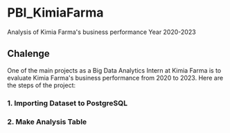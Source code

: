 # PBI_KimiaFarma
 Analysis of Kimia Farma's business performance  Year 2020-2023

## Chalenge
One of the main projects as a Big Data Analytics Intern at Kimia Farma is to evaluate Kimia Farma's business performance from 2020 to 2023. Here are the steps of the project:

### 1. Importing Dataset to PostgreSQL
### 2. Make Analysis Table
